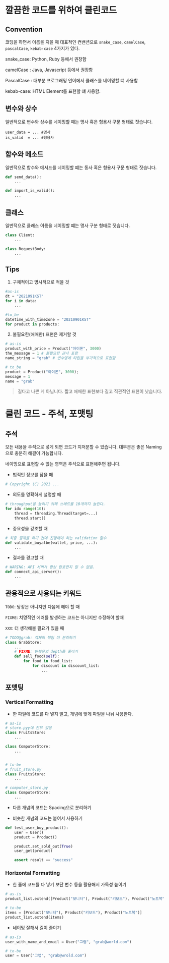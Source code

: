 # 깔끔한 코드를 위하여 클린코드

## Convention

코딩을 하면서 이름을 지을 때 대표적인 컨밴션으로 `snake_case`, `camelCase`, `pascalCase`, `kebab-case` 4가지가 있다.

snake_case: Python, Ruby 등에서 권장함

camelCase : Java, Javascript 등에서 권장함

PascalCase : 대부분 프로그래밍 언어에서 클래스를 네이밍할 떄 사용함

kebab-case: HTML Element를 표현할 떄 사용함.

## 변수와 상수

일반적으로 변수와 상수를 네이밍할 때는 명사 혹은 형용사 구문 형태로 짓습니다. 

```
user_data = ... #명사
is_valid  = ... #형용사
```

## 함수와 메소드

일반적으로 함수와 메서드를 네이밍할 떄는 동사 혹은 형용사 구문 형태로 짓습니다.

```python
def send_data():
    ...

def import_is_valid():
    ...    
```

## 클래스

일반적으로 클래스 이름을 네이밍할 떄는 명사 구분 형태로 짓습니다.

```python
class Client:
    ...

class RequestBody:
    ...    
```

## Tips

1. 구체적이고 명시적으로 적을 것

```python
#as-is
dt = "2021091KST"
for i in data:
    ...

#to_be
datetime_with_timezone = "20210901KST"
for product in products:

```

2. 불필요한(애매한) 표현은 제거할 것

```python
# as-is
product_with_price = Product("아이폰", 3000)
the_message = 1 # 불필요한 관사 포함
name_string = "grab" # 변수명에 타입을 부가적으로 표현함

# to_be
product = Product("아이폰", 3000);
message = 1
name = "grab"
```

> 길다고 나쁜 게 아닙니다. 짧고 애매한 표현보다 길고 직관적인 표현이 낫습니다.


# 클린 코드 - 주석, 포맷팅

## 주석

모든 내용을 주석으로 넣게 되면 코드가 지저분할 수 있습니다. 대부분은 좋은 Naming으로 충분히 해결이 가능합니다.

네이밍으로 표현할 수 없는 영역은 주석으로 표현해주면 됩니다.

- 법적인 정보를 담을 때

```python
# Copyright (C) 2021 ...
```

- 의도를 명확하게 설명할 때

```python
# throughput을 늘리기 위해 스레드를 10개까지 늘린다.
for idx range(10):
    thread = threading.Thread(target=...)
    thread.start()
```

- 중요성을 강조할 때

```python
# 최종 결제를 하기 전에 진행해야 하는 validation 함수
def validate_buyalbe(wallet, price, ...):
    ...
```

- 결과를 경고할 때

```python
# WARING: API 서버가 항상 암호한지 알 수 없음.
def connect_api_server():
    ...
```

## 관용적으로 사용되는 키워드

`TODO`: 당장은 아니지만 다음에 해야 할 때  

`FIXME`: 치명적인 에러를 발생하는 코드는 아니지만 수정해야 할때

`XXX`: 더 생각해볼 필요가 있을 때

```python 
# TODO@grab: 객체의 책임 더 분리하기
class GrabStore:
    ...
    # FIXME: 반복문의 depth를 줄이기
    def sell_food(self):
        for food in food_list:
            for discount in discount_list:
                ...
```

## 포맷팅

### Vertical Formatting

- 한 파일에 코드를 다 넣지 말고, 개념에 맞게 파일을 나눠 사용한다.

```python
# as-is
# store.pyy에 전부 있음
class FruitsStore:
    ...

class ComputerStore:    
    ...


# to-be
# fruit_store.py
class FruitsStore:
    ...

# computer_store.py
class ComputerStore:
    ...    
```

- 다른 개념의 코드는 Spacing으로 분리하기

- 비슷한 개념의 코드는 붙여서 사용하기

```python
def test_user_buy_product():
    user = User()
    product = Product()

    product.set_sold_out(True)
    user_get(product)

    assert result == "success"
```

### Horizontal Formatting

- 한 줄에 코드를 다 넣기 보단 변수 등을 활용해서 가독성 높이기

```python
# as-is
product_list.extend([Product("모니터"), Product("키보드"), Product("노트북")])

# to-be
items = [Product("모니터"), Product("키보드"), Product("노트북")]
product_list.extend(items)
```

- 네이밍 잘해서 길이 줄이기

```python 
# as-is
user_with_name_and_email = User("그랩", "grab@world.com")

# to-be
user = User("그랩", "grab@wrold.com")
```
